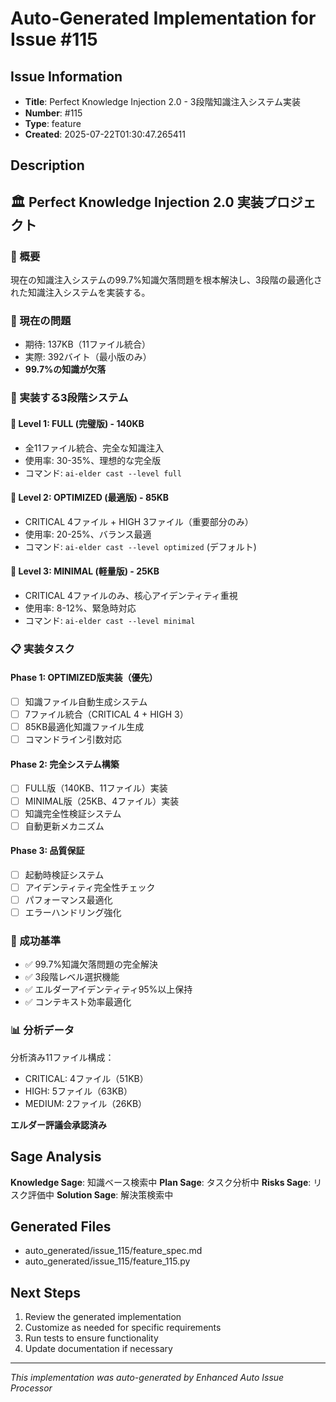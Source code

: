 # Auto-Generated Implementation for Issue #115

## Issue Information
- **Title**: Perfect Knowledge Injection 2.0 - 3段階知識注入システム実装
- **Number**: #115
- **Type**: feature
- **Created**: 2025-07-22T01:30:47.265411

## Description
## 🏛️ Perfect Knowledge Injection 2.0 実装プロジェクト

### 🎯 概要
現在の知識注入システムの99.7%知識欠落問題を根本解決し、3段階の最適化された知識注入システムを実装する。

### 🚨 現在の問題
- 期待: 137KB（11ファイル統合）
- 実際: 392バイト（最小版のみ）
- **99.7%の知識が欠落**

### 🚀 実装する3段階システム

#### 🥇 Level 1: FULL (完璧版) - 140KB
- 全11ファイル統合、完全な知識注入
- 使用率: 30-35%、理想的な完全版
- コマンド: `ai-elder cast --level full`

#### 🥈 Level 2: OPTIMIZED (最適版) - 85KB
- CRITICAL 4ファイル + HIGH 3ファイル（重要部分のみ）
- 使用率: 20-25%、バランス最適
- コマンド: `ai-elder cast --level optimized` (デフォルト)

#### 🥉 Level 3: MINIMAL (軽量版) - 25KB
- CRITICAL 4ファイルのみ、核心アイデンティティ重視
- 使用率: 8-12%、緊急時対応
- コマンド: `ai-elder cast --level minimal`

### 📋 実装タスク

#### Phase 1: OPTIMIZED版実装（優先）
- [ ] 知識ファイル自動生成システム
- [ ] 7ファイル統合（CRITICAL 4 + HIGH 3）
- [ ] 85KB最適化知識ファイル生成
- [ ] コマンドライン引数対応

#### Phase 2: 完全システム構築
- [ ] FULL版（140KB、11ファイル）実装
- [ ] MINIMAL版（25KB、4ファイル）実装
- [ ] 知識完全性検証システム
- [ ] 自動更新メカニズム

#### Phase 3: 品質保証
- [ ] 起動時検証システム
- [ ] アイデンティティ完全性チェック
- [ ] パフォーマンス最適化
- [ ] エラーハンドリング強化

### 🎯 成功基準
- ✅ 99.7%知識欠落問題の完全解決
- ✅ 3段階レベル選択機能
- ✅ エルダーアイデンティティ95%以上保持
- ✅ コンテキスト効率最適化

### 📊 分析データ
分析済み11ファイル構成：
- CRITICAL: 4ファイル（51KB）
- HIGH: 5ファイル（63KB）  
- MEDIUM: 2ファイル（26KB）

**エルダー評議会承認済み**

## Sage Analysis
**Knowledge Sage**: 知識ベース検索中
**Plan Sage**: タスク分析中
**Risks Sage**: リスク評価中
**Solution Sage**: 解決策検索中

## Generated Files
- auto_generated/issue_115/feature_spec.md
- auto_generated/issue_115/feature_115.py

## Next Steps
1. Review the generated implementation
2. Customize as needed for specific requirements
3. Run tests to ensure functionality
4. Update documentation if necessary

---
*This implementation was auto-generated by Enhanced Auto Issue Processor*

